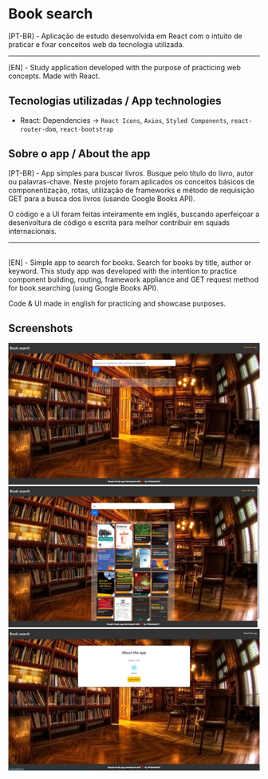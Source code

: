 # Book search

[PT-BR] - Aplicação de estudo desenvolvida em React com o intuito de praticar e fixar conceitos web da tecnologia utilizada.

---

[EN] - Study application developed with the purpose of practicing web concepts. Made with React.







## Tecnologias utilizadas / App technologies

- React: Dependencies -> `React Icons`, `Axios`, `Styled Components`, `react-router-dom`, `react-bootstrap`



## Sobre o app / About the app

[PT-BR] - App simples para buscar livros. Busque pelo título do livro, autor ou palavras-chave. Neste projeto foram aplicados os conceitos básicos de componentização, rotas, utilização de frameworks e método de requisição GET para a busca dos livros (usando Google Books API).

O código e a UI foram feitas inteiramente em inglês, buscando aperfeiçoar a desenvoltura de código e escrita para melhor contribuir em squads internacionais.


---
\
[EN] - Simple app to search for books. Search for books by title, author or keyword. This study app was developed with the intention to practice component building, routing, framework appliance and GET request method for book searching (using Google Books API). 

Code & UI made in english for practicing and showcase purposes.


## Screenshots

![App Screenshot](https://github.com/thaisleal33/book-search/blob/main/src/images/layout1.jpg) 
![App Screenshot](https://github.com/thaisleal33/book-search/blob/main/src/images/layout2.jpg) 
![App Screenshot](https://github.com/thaisleal33/book-search/blob/main/src/images/layout3.jpg) 
